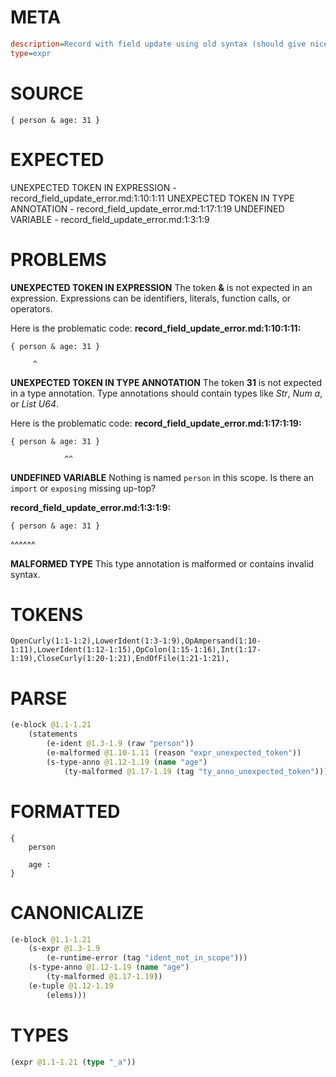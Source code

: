 # META
~~~ini
description=Record with field update using old syntax (should give nice error message)
type=expr
~~~
# SOURCE
~~~roc
{ person & age: 31 }
~~~
# EXPECTED
UNEXPECTED TOKEN IN EXPRESSION - record_field_update_error.md:1:10:1:11
UNEXPECTED TOKEN IN TYPE ANNOTATION - record_field_update_error.md:1:17:1:19
UNDEFINED VARIABLE - record_field_update_error.md:1:3:1:9
# PROBLEMS
**UNEXPECTED TOKEN IN EXPRESSION**
The token **&** is not expected in an expression.
Expressions can be identifiers, literals, function calls, or operators.

Here is the problematic code:
**record_field_update_error.md:1:10:1:11:**
```roc
{ person & age: 31 }
```
         ^


**UNEXPECTED TOKEN IN TYPE ANNOTATION**
The token **31** is not expected in a type annotation.
Type annotations should contain types like _Str_, _Num a_, or _List U64_.

Here is the problematic code:
**record_field_update_error.md:1:17:1:19:**
```roc
{ person & age: 31 }
```
                ^^


**UNDEFINED VARIABLE**
Nothing is named `person` in this scope.
Is there an `import` or `exposing` missing up-top?

**record_field_update_error.md:1:3:1:9:**
```roc
{ person & age: 31 }
```
  ^^^^^^


**MALFORMED TYPE**
This type annotation is malformed or contains invalid syntax.

# TOKENS
~~~zig
OpenCurly(1:1-1:2),LowerIdent(1:3-1:9),OpAmpersand(1:10-1:11),LowerIdent(1:12-1:15),OpColon(1:15-1:16),Int(1:17-1:19),CloseCurly(1:20-1:21),EndOfFile(1:21-1:21),
~~~
# PARSE
~~~clojure
(e-block @1.1-1.21
	(statements
		(e-ident @1.3-1.9 (raw "person"))
		(e-malformed @1.10-1.11 (reason "expr_unexpected_token"))
		(s-type-anno @1.12-1.19 (name "age")
			(ty-malformed @1.17-1.19 (tag "ty_anno_unexpected_token")))))
~~~
# FORMATTED
~~~roc
{
	person
	
	age : 
}
~~~
# CANONICALIZE
~~~clojure
(e-block @1.1-1.21
	(s-expr @1.3-1.9
		(e-runtime-error (tag "ident_not_in_scope")))
	(s-type-anno @1.12-1.19 (name "age")
		(ty-malformed @1.17-1.19))
	(e-tuple @1.12-1.19
		(elems)))
~~~
# TYPES
~~~clojure
(expr @1.1-1.21 (type "_a"))
~~~
